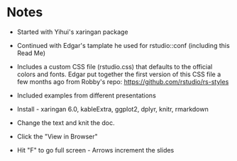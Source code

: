 # Notes
- Started with Yihui's xaringan package
- Continued with Edgar's tamplate he used for rstudio::conf (including this Read Me)
- Includes a custom CSS file (rstudio.css) that defaults to the official colors and fonts. Edgar put together the first version of this CSS file a few months ago from Robby's repo: https://github.com/rstudio/rs-styles
- Included examples from different presentations

- Install - xaringan 6.0, kableExtra, ggplot2, dplyr, knitr, rmarkdown
- Change the text and knit the doc.
- Click the "View in Browser"
- Hit "F" to go full screen - Arrows increment the slides
